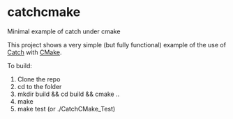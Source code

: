 # catchcmake
Minimal example of catch under cmake

This project shows a very simple (but fully functional) example of the use of [Catch](https://github.com/philsquared/Catch) with [CMake](https://cmake.org).

To build:

1. Clone the repo
2. cd to the folder
3. mkdir build && cd build && cmake ..
4. make
5. make test (or ./CatchCMake\_Test)
